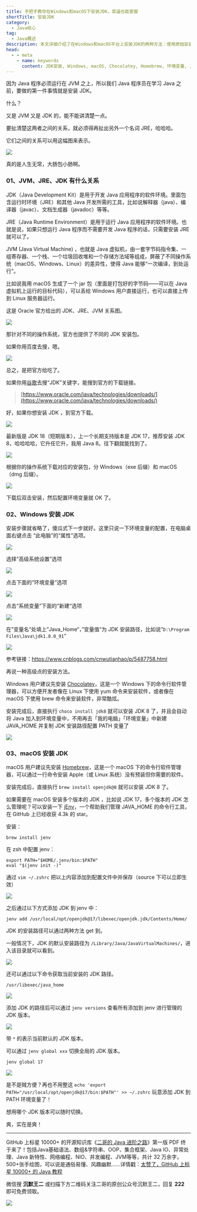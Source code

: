 ```yaml
---
title: 手把手教你在Windows和macOS下安装JDK，菜逼也能掌握
shortTitle: 安装JDK
category:
  - Java核心
tag:
  - Java概述
description: 本文详细介绍了在Windows和macOS平台上安装JDK的两种方法：使用原始安装包手动配置环境变量和通过包管理器（如Chocolatey和Homebrew）一键式安装。我们将对比这两种方法的优缺点，帮助您选择最适合自己的JDK安装方式。
head:
  - - meta
    - name: keywords
      content: JDK安装, Windows, macOS, Chocolatey, Homebrew, 环境变量, Java开发环境, 包管理器
---
```



因为 Java 程序必须运行在 JVM 之上，所以我们 Java 程序员在学习 Java 之前，要做的第一件事情就是安装 JDK。

什么？

又是 JVM 又是 JDK 的，能不能讲清楚一点。

要扯清楚这两者之间的关系，就必须得再扯出另外一个名词 JRE，哈哈哈。

它们之间的关系可以用这幅图来表示。

![](https://cdn.tobebetterjavaer.com/tobebetterjavaer/images/overview/jdk-install-config-6f6fdb4a-7a44-4e76-b4ea-71c070a5b220.png)

真的是人生无常，大肠包小肠啊。

### 01、JVM、JRE、JDK 有什么关系

JDK（Java Development Kit）是用于开发 Java 应用程序的软件环境。里面包含运行时环境（JRE）和其他 Java 开发所需的工具，比如说解释器（java）、编译器（javac）、文档生成器（javadoc）等等。

JRE（Java Runtime Environment）是用于运行 Java 应用程序的软件环境。也就是说，如果只想运行 Java 程序而不需要开发 Java 程序的话，只需要安装 JRE 就可以了。

JVM (Java Virtual Machine) ，也就是 Java 虚拟机，由一套字节码指令集、一组寄存器、一个栈、一个垃圾回收堆和一个存储方法域等组成，屏蔽了不同操作系统（macOS、Windows、Linux）的差异性，使得 Java 能够“一次编译，到处运行”。

比如说我用 macOS 生成了一个 jar 包（里面是打包好的字节码——可以在 Java 虚拟机上运行的目标代码），可以丢给 Windows 用户直接运行，也可以直接上传到 Linux 服务器运行。

这是 Oracle 官方给出的 JDK、JRE、JVM 关系图。

![](https://cdn.tobebetterjavaer.com/tobebetterjavaer/images/overview/jdk-install-config-cbc87f87-6351-4356-936b-77850cc682d5.png)

那针对不同的操作系统，官方也提供了不同的 JDK 安装包。

如果你用百度去搜，嗯。

![](https://cdn.tobebetterjavaer.com/tobebetterjavaer/images/overview/jdk-install-config-31e739ff-b69f-47b6-9db4-8843cd8a716a.png)

总之，是把官方给吃了。

如果你用[谷歌](https://javabetter.cn/nice-article/itmind/)去搜“JDK”关键字，能搜到官方的下载链接。

> [https://www.oracle.com/java/technologies/downloads/](https://www.oracle.com/java/technologies/downloads/)

好，如果你想安装 JDK ，到官方下载。

![](https://cdn.tobebetterjavaer.com/tobebetterjavaer/images/overview/jdk-install-config-e5b91a70-2a23-4ebd-896a-5ff19f0075b1.png)

最新版是 JDK 18（短期版本），上一个长期支持版本是 JDK 17，推荐安装 JDK 8，哈哈哈哈，它升任它升，我用 Java 8。往下翻就能找到了。

![](https://cdn.tobebetterjavaer.com/tobebetterjavaer/images/overview/jdk-install-config-a32db267-febe-4852-b528-deaacb43247d.png)


根据你的操作系统下载对应的安装包，分 Windows（exe 后缀）和 macOS（dmg 后缀）。

![](https://cdn.tobebetterjavaer.com/stutymore/jdk-install-config-20230408164612.png)

下载后双击安装，然后配置环境变量就 OK 了。

### 02、Windows 安装 JDK

安装步骤就省略了，傻瓜式下一步就好。这里只说一下环境变量的配置，在电脑桌面右键点击 “此电脑”的“属性”选项。

![](https://cdn.tobebetterjavaer.com/tobebetterjavaer/images/overview/jdk-install-config-a0a78e05-886f-425a-8ba9-d27314f7a21c.png)

选择“高级系统设置”选项

![](https://cdn.tobebetterjavaer.com/tobebetterjavaer/images/overview/jdk-install-config-fdc94ada-ae44-4a93-ba0d-92860119ad9c.png)

点击下面的“环境变量”选项

![](https://cdn.tobebetterjavaer.com/tobebetterjavaer/images/overview/jdk-install-config-919eb8f0-9869-450c-a6cb-50318dd3e2e5.png)

点击“系统变量”下面的”新建“选项

![](https://cdn.tobebetterjavaer.com/tobebetterjavaer/images/overview/jdk-install-config-a4c05c3e-f305-4d6a-96d2-fe345e980c3b.png)

在”变量名“处填上”Java_Home“，”变量值“为 JDK 安装路径，比如说”`D:\Program Files\Java\jdk1.8.0_91`“

![](https://cdn.tobebetterjavaer.com/tobebetterjavaer/images/overview/jdk-install-config-26be5706-036d-4fae-99fa-d5f14b7380d4.png)

参考链接：https://www.cnblogs.com/cnwutianhao/p/5487758.html

再说一种高级点的安装方法。

Windows 用户建议先安装 [Chocolatey](https://javabetter.cn/gongju/choco.html)，这是一个 Windows 下的命令行软件管理器，可以方便开发者像在 Linux 下使用 yum 命令来安装软件，或者像在 macOS 下使用 brew 命令来安装软件，非常酷炫。

安装完成后，直接执行 `choco install jdk8` 就可以安装 JDK 8 了，并且会自动将 Java 加入到环境变量中，不用再去「我的电脑」「环境变量」中新建 JAVA_HOME 并复制 JDK 安装路径配置 PATH 变量了

![](https://cdn.tobebetterjavaer.com/tobebetterjavaer/images/gongju/choco-80a6ced8-c25d-4371-8096-b95be48af768)

### 03、macOS 安装 JDK

macOS 用户建议先安装 [Homebrew](https://javabetter.cn/gongju/brew.html)，这是一个 macOS 下的命令行软件管理器，可以通过一行命令安装 Apple（或 Linux 系统）没有预装但你需要的软件。

安装完成后，直接执行 `brew install openjdk@8` 就可以安装 JDK 8 了。

如果需要在 macOS 安装多个版本的 JDK ，比如说 JDK 17，多个版本的 JDK 怎么管理呢？可以安装一下 [jEnv](https://www.jenv.be/)，一个帮助我们管理 JAVA_HOME 的命令行工具，在 GitHub 上已经收获 4.3k 的 star。

安装：

```
brew install jenv
```

在 zsh 中配置 jenv：

```
export PATH="$HOME/.jenv/bin:$PATH"
eval "$(jenv init -)"
```

通过 `vim ~/.zshrc` 把以上内容添加到配置文件中并保存（source 下可以立即生效）

![](https://cdn.tobebetterjavaer.com/stutymore/jdk-install-config-20230408165518.png)

之后通过以下方式添加 JDK 到 jenv 中：

```
jenv add /usr/local/opt/openjdk@17/libexec/openjdk.jdk/Contents/Home/
```

JDK 的安装路径可以通过两种方法 get 到。

一般情况下，JDK 的默认安装路径为 `/Library/Java/JavaVirtualMachines/`，进入该目录就可以看到。

![](https://cdn.tobebetterjavaer.com/stutymore/jdk-install-config-20230408173945.png)

还可以通过以下命令获取当前安装的 JDK 路径。

```
/usr/libexec/java_home
```

![](https://cdn.tobebetterjavaer.com/stutymore/jdk-install-config-20230408174048.png)

添加 JDK 的路径后可以通过 `jenv versions` 查看所有添加到 jenv 进行管理的 JDK 版本。

![](https://cdn.tobebetterjavaer.com/stutymore/jdk-install-config-20230408174158.png)

带 `*` 的表示当前默认的 JDK 版本。

可以通过 `jenv global xxx` 切换全局的 JDK 版本。

```
jenv global 17
```

![](https://cdn.tobebetterjavaer.com/tobebetterjavaer/images/gongju/brew-cc01fad8-53e9-4474-8923-08e97ac7090a.png)

是不是贼方便？再也不用整这 `echo 'export PATH="/usr/local/opt/openjdk@17/bin:$PATH"' >> ~/.zshrc` 玩意添加 JDK 到 PATH 环境变量了！

想用哪个 JDK 版本可以随时切换。

爽，实在是爽！

---

GitHub 上标星 10000+ 的开源知识库《[二哥的 Java 进阶之路](https://github.com/itwanger/toBeBetterJavaer)》第一版 PDF 终于来了！包括Java基础语法、数组&字符串、OOP、集合框架、Java IO、异常处理、Java 新特性、网络编程、NIO、并发编程、JVM等等，共计 32 万余字，500+张手绘图，可以说是通俗易懂、风趣幽默……详情戳：[太赞了，GitHub 上标星 10000+ 的 Java 教程](https://javabetter.cn/overview/)

微信搜 **沉默王二** 或扫描下方二维码关注二哥的原创公众号沉默王二，回复 **222** 即可免费领取。

![](https://cdn.tobebetterjavaer.com/tobebetterjavaer/images/gongzhonghao.png)
